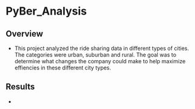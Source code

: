 # PyBer_Analysis

## Overview
  * This project analyzed the ride sharing data in different types of cities. The categories were urban, suburban and rural. The goal was to determine what changes the company could make to help maximize effiencies in these different city types. 
  
## Results
  * 

